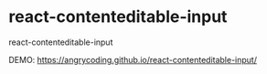 # react-contenteditable-input
react-contenteditable-input

DEMO: https://angrycoding.github.io/react-contenteditable-input/
